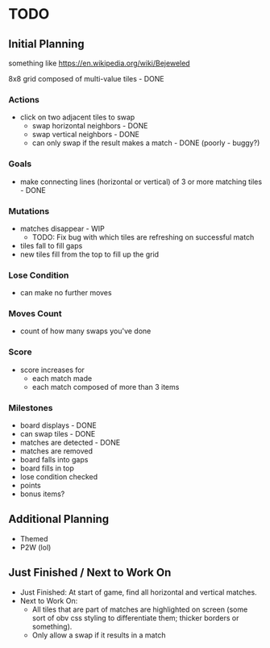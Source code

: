 # TODO

## Initial Planning

something like https://en.wikipedia.org/wiki/Bejeweled

8x8 grid composed of multi-value tiles - DONE

### Actions

* click on two adjacent tiles to swap
  * swap horizontal neighbors - DONE
  * swap vertical neighbors - DONE
  * can only swap if the result makes a match - DONE (poorly - buggy?)

### Goals

* make connecting lines (horizontal or vertical) of 3 or more matching tiles - DONE

### Mutations

* matches disappear - WIP
  * TODO: Fix bug with which tiles are refreshing on successful match
* tiles fall to fill gaps
* new tiles fill from the top to fill up the grid

### Lose Condition

* can make no further moves

### Moves Count

* count of how many swaps you've done

### Score

* score increases for
  * each match made
  * each match composed of more than 3 items

### Milestones

* board displays - DONE
* can swap tiles - DONE
* matches are detected - DONE
* matches are removed
* board falls into gaps
* board fills in top
* lose condition checked
* points
* bonus items?

## Additional Planning

* Themed
* P2W (lol)

## Just Finished / Next to Work On

* Just Finished: At start of game, find all horizontal and vertical matches.
* Next to Work On:
  * All tiles that are part of matches are highlighted on screen (some sort of obv css styling to differentiate them; thicker borders or something).
  * Only allow a swap if it results in a match
